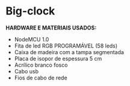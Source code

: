 # Big-clock
 
**HARDWARE E MATERIAIS USADOS:**

- NodeMCU 1.0
- Fita de led RGB PROGRAMÁVEL (58 leds)
- Caixa de madeira com a tampa segmentada
- Placa de isopor de espessura 5 cm
- Acrílico branco fosco
- Cabo usb
- Fios de cabo de rede

